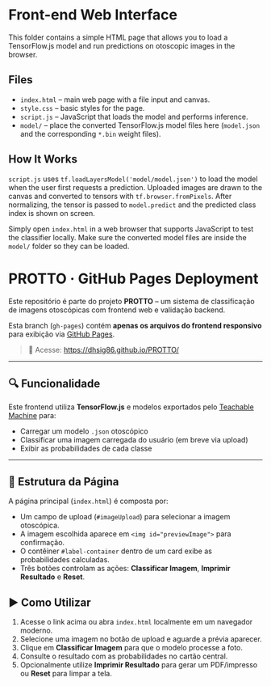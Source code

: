 # Front-end Web Interface

This folder contains a simple HTML page that allows you to load a TensorFlow.js
model and run predictions on otoscopic images in the browser.

## Files
- `index.html` – main web page with a file input and canvas.
- `style.css` – basic styles for the page.
- `script.js` – JavaScript that loads the model and performs inference.
- `model/` – place the converted TensorFlow.js model files here (`model.json`
  and the corresponding `*.bin` weight files).

## How It Works
`script.js` uses `tf.loadLayersModel('model/model.json')` to load the model
when the user first requests a prediction. Uploaded images are drawn to the
canvas and converted to tensors with `tf.browser.fromPixels`. After normalizing,
the tensor is passed to `model.predict` and the predicted class index is shown
on screen.

Simply open `index.html` in a web browser that supports JavaScript to test the
classifier locally. Make sure the converted model files are inside the
`model/` folder so they can be loaded.

# PROTTO · GitHub Pages Deployment

Este repositório é parte do projeto **PROTTO** – um sistema de classificação de imagens otoscópicas com frontend web e validação backend.

Esta branch (`gh-pages`) contém **apenas os arquivos do frontend responsivo** para exibição via [GitHub Pages](https://pages.github.com/).

> 🔗 Acesse: https://dhsig86.github.io/PROTTO/

---

## 🔍 Funcionalidade

Este frontend utiliza **TensorFlow.js** e modelos exportados pelo [Teachable Machine](https://teachablemachine.withgoogle.com/) para:

- Carregar um modelo `.json` otoscópico
- Classificar uma imagem carregada do usuário (em breve via upload)
- Exibir as probabilidades de cada classe

---

## 📁 Estrutura da Página


A página principal (`index.html`) é composta por:

- Um campo de upload (`#imageUpload`) para selecionar a imagem otoscópica.
- A imagem escolhida aparece em `<img id="previewImage">` para confirmação.
- O contêiner `#label-container` dentro de um card exibe as probabilidades calculadas.
- Três botões controlam as ações: **Classificar Imagem**, **Imprimir Resultado** e **Reset**.

## ▶️ Como Utilizar

1. Acesse o link acima ou abra `index.html` localmente em um navegador moderno.
2. Selecione uma imagem no botão de upload e aguarde a prévia aparecer.
3. Clique em **Classificar Imagem** para que o modelo processe a foto.
4. Consulte o resultado com as probabilidades no cartão central.
5. Opcionalmente utilize **Imprimir Resultado** para gerar um PDF/impresso ou **Reset** para limpar a tela.
